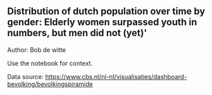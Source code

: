 ##  Distribution of dutch population over time by gender: Elderly women surpassed youth in numbers, but men did not (yet)'

Author: Bob de witte

Use the notebook for context.

Data source: https://www.cbs.nl/nl-nl/visualisaties/dashboard-bevolking/bevolkingspiramide